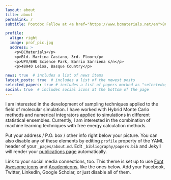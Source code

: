 ```yaml
---
layout: about
title: about
permalink: /
subtitle: Postdoc Fellow at <a href="https://www.bcmaterials.net/en">BCMaterials</a>

profile:
  align: right
  image: prof_pic.jpg
  address: >
    <p>BCMaterials</p>
    <p>Bld. Martina Casiano, 3rd. Floor</p>
    <p>UPV/EHU Science Park, Barrio Sarriena s/n</p>
    <p>48940 Leioa, Basque Country</p>

news: true  # includes a list of news items
latest_posts: true  # includes a list of the newest posts
selected_papers: true # includes a list of papers marked as "selected={true}"
social: true  # includes social icons at the bottom of the page
---
```


I am interested in the development of sampling techniques applied to the field of molecular simulation. I have worked with Hybrid Monte Carlo methods and numerical integrators applied to simulations in different statistical ensembles. Currently, I am interested in the combination of machine learning techniques with free energy calculation methods.

Put your address / P.O. box / other info right below your picture. You can also disable any of these elements by editing `profile` property of the YAML header of your `_pages/about.md`. Edit `_bibliography/papers.bib` and Jekyll will render your [publications page](/al-folio/publications/) automatically.

Link to your social media connections, too. This theme is set up to use [Font Awesome icons](https://fontawesome.com/) and [Academicons](https://jpswalsh.github.io/academicons/), like the ones below. Add your Facebook, Twitter, LinkedIn, Google Scholar, or just disable all of them.
